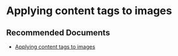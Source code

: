   <properties
	pageTitle="cognitive services - applying content tags to images"
	description="cognitive services - applying content tags to images"
	service="microsoft.PowerBIDedicated"
	resource="capacities"
	authors="pjfreitas"
	ms.author="pfreitas"	
	displayOrder="180"
	selfHelpType="generic"
	supportTopicIds="32633789"
	productPesIds="16334"
	cloudEnvironments="public, MoonCake, fairfax" 
	articleId="010ba130-c5cc-b595-00bb-8d34f7c24936"
	ownershipId="PowerBI_PowerBI"
/>

# Applying content tags to images

## **Recommended Documents**

* [Applying content tags to images](https://docs.microsoft.com/azure/cognitive-services/computer-vision/concept-tagging-images)
